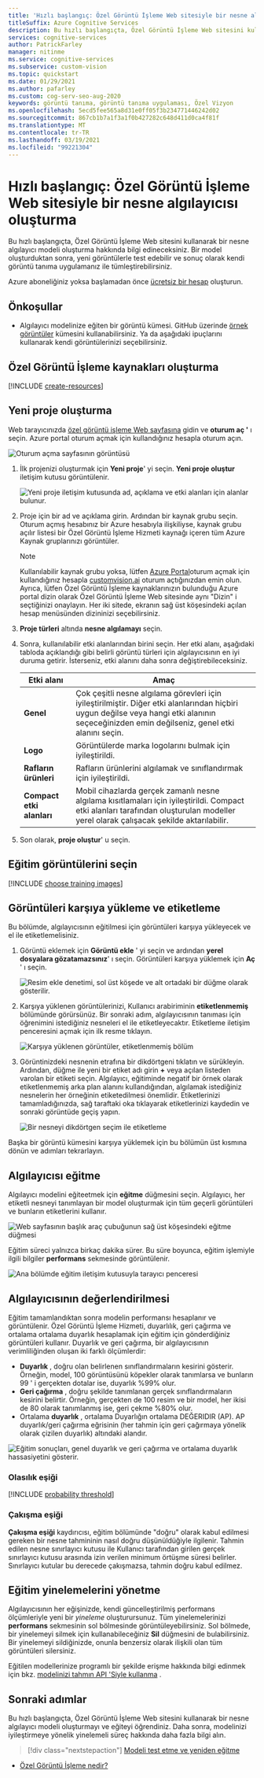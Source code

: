 ```yaml
---
title: 'Hızlı başlangıç: Özel Görüntü İşleme Web sitesiyle bir nesne algılayıcısı oluşturma'
titleSuffix: Azure Cognitive Services
description: Bu hızlı başlangıçta, Özel Görüntü İşleme Web sitesini kullanarak bir nesne algılayıcı modeli oluşturma, eğitme ve test etme hakkında bilgi edineceksiniz.
services: cognitive-services
author: PatrickFarley
manager: nitinme
ms.service: cognitive-services
ms.subservice: custom-vision
ms.topic: quickstart
ms.date: 01/29/2021
ms.author: pafarley
ms.custom: cog-serv-seo-aug-2020
keywords: görüntü tanıma, görüntü tanıma uygulaması, Özel Vizyon
ms.openlocfilehash: 5ecd5fee565a8d31e0ff05f3b234771446242d02
ms.sourcegitcommit: 867cb1b7a1f3a1f0b427282c648d411d0ca4f81f
ms.translationtype: MT
ms.contentlocale: tr-TR
ms.lasthandoff: 03/19/2021
ms.locfileid: "99221304"
---
```

# <a name="quickstart-build-an-object-detector-with-the-custom-vision-website"></a>Hızlı başlangıç: Özel Görüntü İşleme Web sitesiyle bir nesne algılayıcısı oluşturma

Bu hızlı başlangıçta, Özel Görüntü İşleme Web sitesini kullanarak bir nesne algılayıcı modeli oluşturma hakkında bilgi edineceksiniz. Bir model oluşturduktan sonra, yeni görüntülerle test edebilir ve sonuç olarak kendi görüntü tanıma uygulamanız ile tümleştirebilirsiniz.

Azure aboneliğiniz yoksa başlamadan önce [ücretsiz bir hesap](https://azure.microsoft.com/free/cognitive-services/) oluşturun.

## <a name="prerequisites"></a>Önkoşullar

- Algılayıcı modelinize eğiten bir görüntü kümesi. GitHub üzerinde [örnek görüntüler](https://github.com/Azure-Samples/cognitive-services-python-sdk-samples/tree/master/samples/vision/images) kümesini kullanabilirsiniz. Ya da aşağıdaki ipuçlarını kullanarak kendi görüntülerinizi seçebilirsiniz.

## <a name="create-custom-vision-resources"></a>Özel Görüntü İşleme kaynakları oluşturma

[!INCLUDE [create-resources](includes/create-resources.md)]

## <a name="create-a-new-project"></a>Yeni proje oluşturma

Web tarayıcınızda [özel görüntü işleme Web sayfasına](https://customvision.ai) gidin ve __oturum aç '__ ı seçin. Azure portal oturum açmak için kullandığınız hesapla oturum açın.

![Oturum açma sayfasının görüntüsü](./media/browser-home.png)


1. İlk projenizi oluşturmak için **Yeni proje**' yi seçin. **Yeni proje oluştur** iletişim kutusu görüntülenir.

    ![Yeni proje iletişim kutusunda ad, açıklama ve etki alanları için alanlar bulunur.](./media/get-started-build-detector/new-project.png)

1. Proje için bir ad ve açıklama girin. Ardından bir kaynak grubu seçin. Oturum açmış hesabınız bir Azure hesabıyla ilişkiliyse, kaynak grubu açılır listesi bir Özel Görüntü İşleme Hizmeti kaynağı içeren tüm Azure Kaynak gruplarınızı görüntüler. 

   > [!NOTE]
   > Kullanılabilir kaynak grubu yoksa, lütfen [Azure Portal](https://portal.azure.com/)oturum açmak için kullandığınız hesapla [customvision.ai](https://customvision.ai) oturum açtığınızdan emin olun. Ayrıca, lütfen Özel Görüntü İşleme kaynaklarınızın bulunduğu Azure portal dizin olarak Özel Görüntü İşleme Web sitesinde aynı "Dizin" i seçtiğinizi onaylayın. Her iki sitede, ekranın sağ üst köşesindeki açılan hesap menüsünden dizininizi seçebilirsiniz. 

1. __Proje türleri__ altında __nesne algılamayı__ seçin.

1. Sonra, kullanılabilir etki alanlarından birini seçin. Her etki alanı, aşağıdaki tabloda açıklandığı gibi belirli görüntü türleri için algılayıcısının en iyi duruma getirir. İsterseniz, etki alanını daha sonra değiştirebileceksiniz.

    |Etki alanı|Amaç|
    |---|---|
    |__Genel__| Çok çeşitli nesne algılama görevleri için iyileştirilmiştir. Diğer etki alanlarından hiçbiri uygun değilse veya hangi etki alanının seçeceğinizden emin değilseniz, genel etki alanını seçin. |
    |__Logo__|Görüntülerde marka logolarını bulmak için iyileştirildi.|
    |__Rafların ürünleri__|Rafların ürünlerini algılamak ve sınıflandırmak için iyileştirildi.|
    |__Compact etki alanları__| Mobil cihazlarda gerçek zamanlı nesne algılama kısıtlamaları için iyileştirildi. Compact etki alanları tarafından oluşturulan modeller yerel olarak çalışacak şekilde aktarılabilir.|

1. Son olarak, __proje oluştur__' u seçin.

## <a name="choose-training-images"></a>Eğitim görüntülerini seçin

[!INCLUDE [choose training images](includes/choose-training-images.md)]

## <a name="upload-and-tag-images"></a>Görüntüleri karşıya yükleme ve etiketleme

Bu bölümde, algılayıcısının eğitilmesi için görüntüleri karşıya yükleyecek ve el ile etiketlemelisiniz. 

1. Görüntü eklemek için __Görüntü ekle__ ' yi seçin ve ardından __yerel dosyalara gözatamazsınız__' ı seçin. Görüntüleri karşıya yüklemek için __Aç__ ' ı seçin.

    ![Resim ekle denetimi, sol üst köşede ve alt ortadaki bir düğme olarak gösterilir.](./media/get-started-build-detector/add-images.png)

1. Karşıya yüklenen görüntülerinizi, Kullanıcı arabiriminin **etiketlenmemiş** bölümünde görürsünüz. Bir sonraki adım, algılayıcısının tanıması için öğrenimini istediğiniz nesneleri el ile etiketleyecaktır. Etiketleme iletişim penceresini açmak için ilk resme tıklayın. 

    ![Karşıya yüklenen görüntüler, etiketlenmemiş bölüm](./media/get-started-build-detector/images-untagged.png)

1. Görüntinizdeki nesnenin etrafına bir dikdörtgeni tıklatın ve sürükleyin. Ardından, düğme ile yeni bir etiket adı girin **+** veya açılan listeden varolan bir etiketi seçin. Algılayıcı, eğitiminde negatif bir örnek olarak etiketlenmemiş arka plan alanını kullandığından, algılamak istediğiniz nesnelerin her örneğinin etiketedilmesi önemlidir. Etiketlerinizi tamamladığınızda, sağ taraftaki oka tıklayarak etiketlerinizi kaydedin ve sonraki görüntüde geçiş yapın.

    ![Bir nesneyi dikdörtgen seçim ile etiketleme](./media/get-started-build-detector/image-tagging.png)

Başka bir görüntü kümesini karşıya yüklemek için bu bölümün üst kısmına dönün ve adımları tekrarlayın.

## <a name="train-the-detector"></a>Algılayıcısı eğitme

Algılayıcı modelini eğiteetmek için **eğitme** düğmesini seçin. Algılayıcı, her etiketli nesneyi tanımlayan bir model oluşturmak için tüm geçerli görüntüleri ve bunların etiketlerini kullanır.

![Web sayfasının başlık araç çubuğunun sağ üst köşesindeki eğitme düğmesi](./media/getting-started-build-a-classifier/train01.png)

Eğitim süreci yalnızca birkaç dakika sürer. Bu süre boyunca, eğitim işlemiyle ilgili bilgiler **performans** sekmesinde görüntülenir.

![Ana bölümde eğitim iletişim kutusuyla tarayıcı penceresi](./media/get-started-build-detector/training.png)

## <a name="evaluate-the-detector"></a>Algılayıcısının değerlendirilmesi

Eğitim tamamlandıktan sonra modelin performansı hesaplanır ve görüntülenir. Özel Görüntü İşleme Hizmeti, duyarlılık, geri çağırma ve ortalama ortalama duyarlık hesaplamak için eğitim için gönderdiğiniz görüntüleri kullanır. Duyarlık ve geri çağırma, bir algılayıcısının verimliliğinden oluşan iki farklı ölçümlerdir:

- **Duyarlık** , doğru olan belirlenen sınıflandırmaların kesirini gösterir. Örneğin, model, 100 görüntüsünü köpekler olarak tanımlarsa ve bunların 99 ' i gerçekten dotalar ise, duyarlık %99% olur.
- **Geri çağırma** , doğru şekilde tanımlanan gerçek sınıflandırmaların kesirini belirtir. Örneğin, gerçekten de 100 resim ve bir model, her ikisi de 80 olarak tanımlanmış ise, geri çekme %80% olur.
- Ortalama **duyarlık** , ortalama Duyarlığın ortalama DEĞERIDIR (AP). AP duyarlık/geri çağırma eğrisinin (her tahmin için geri çağırmaya yönelik olarak çizilen duyarlık) altındaki alandır.

![Eğitim sonuçları, genel duyarlık ve geri çağırma ve ortalama duyarlık hassasiyetini gösterir.](./media/get-started-build-detector/trained-performance.png)

### <a name="probability-threshold"></a>Olasılık eşiği

[!INCLUDE [probability threshold](includes/probability-threshold.md)]

### <a name="overlap-threshold"></a>Çakışma eşiği

**Çakışma eşiği** kaydırıcısı, eğitim bölümünde "doğru" olarak kabul edilmesi gereken bir nesne tahmininin nasıl doğru düşünüldüğiyle ilgilenir. Tahmin edilen nesne sınırlayıcı kutusu ile Kullanıcı tarafından girilen gerçek sınırlayıcı kutusu arasında izin verilen minimum örtüşme süresi belirler. Sınırlayıcı kutular bu derecede çakışmazsa, tahmin doğru kabul edilmez.

## <a name="manage-training-iterations"></a>Eğitim yinelemelerini yönetme

Algılayıcısının her eğişinizde, kendi güncelleştirilmiş performans ölçümleriyle yeni bir _yineleme_ oluşturursunuz. Tüm yinelemelerinizi **performans** sekmesinin sol bölmesinde görüntüleyebilirsiniz. Sol bölmede, bir yinelemeyi silmek için kullanabileceğiniz **Sil** düğmesini de bulabilirsiniz. Bir yinelemeyi sildiğinizde, onunla benzersiz olarak ilişkili olan tüm görüntüleri silersiniz.

Eğitilen modellerinize programlı bir şekilde erişme hakkında bilgi edinmek için bkz. [modelinizi tahmın API 'Siyle kullanma](./use-prediction-api.md) .

## <a name="next-steps"></a>Sonraki adımlar

Bu hızlı başlangıçta, Özel Görüntü İşleme Web sitesini kullanarak bir nesne algılayıcı modeli oluşturmayı ve eğiteyi öğrendiniz. Daha sonra, modelinizi iyileştirmeye yönelik yinelemeli süreç hakkında daha fazla bilgi alın.

> [!div class="nextstepaction"]
> [Modeli test etme ve yeniden eğitme](test-your-model.md)

* [Özel Görüntü İşleme nedir?](./overview.md)

